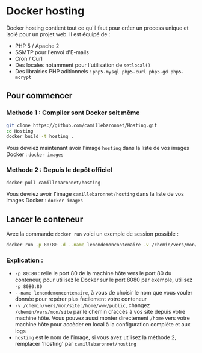 # Docker hosting

Docker hosting contient tout ce qu'il faut pour créer un process unique et isolé pour un projet web. Il est équipé de :
* PHP 5 / Apache 2
* SSMTP pour l'envoi d'E-mails
* Cron / Curl
* Des locales notamment pour l'utilisation de `setlocal()`
* Des librairies PHP aditionnels : `php5-mysql php5-curl php5-gd php5-mcrypt`

## Pour commencer

### Methode 1 : Compiler sont Docker soit même

```bash
git clone https://github.com/camillebaronnet/Hosting.git
cd Hosting
docker build -t hosting .
```
Vous devriez maintenant avoir l'image `hosting` dans la liste de vos images Docker : `docker images`
### Methode 2 : Depuis le depôt officiel

```bash
docker pull camillebaronnet/hosting
```
Vous devriez avoir l'image `camillebaronnet/hosting` dans la liste de vos images Docker : `docker images`

## Lancer le conteneur

Avec la commande `docker run` voici un exemple de session possible :
```bash
docker run -p 80:80 -d --name lenomdemoncontenaire -v /chemin/vers/mon/site:/home/www/public hosting
```

### Explication :
* `-p 80:80` : relie le port 80 de la machine hôte vers le port 80 du conteneur, pour utilisez le Docker sur le port 8080 par exemple, utilisez `-p 8080:80`
* `--name lenomdemoncontenaire`, à vous de choisir le nom que vous vouler donnée pour repérer plus facilement votre conteneur
* `-v /chemin/vers/mon/site:/home/www/public`, changez `/chemin/vers/mon/site` par le chemin d'accès à vos site depuis votre machine hôte. Vous pouvez aussi monter directement `/home` vers votre machine hôte pour accèder en local à la configuration complète et aux logs
* `hosting` est le nom de l'image, si vous avez utilisez la méthode 2, remplacer 'hosting' par `camillebaronnet/hosting`